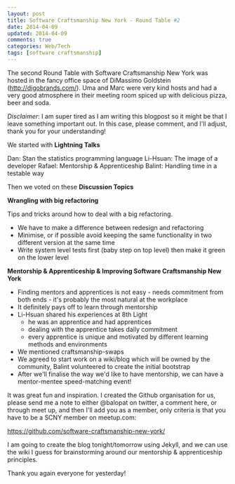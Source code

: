 ```yaml
---           
layout: post
title: Software Craftsmanship New York - Round Table #2
date: 2014-04-09
updated: 2014-04-09
comments: true
categories: Web/Tech
tags: [software craftsmanship]
---
```


The second Round Table with Software Craftsmanship New York was hosted in the fancy office space of DiMassimo Goldstein (http://digobrands.com/). Uma and Marc were very kind hosts and had a very good atmosphere in their meeting room spiced up with delicious pizza, beer and soda.  

_Disclaimer_: I am super tired as I am writing this blogpost so it might be that I leave something important out. In this case, please comment, and I'll adjust, thank you for your understanding! 

We started with **Lightning Talks**

Dan: Stan the statistics programming language
Li-Hsuan: The image of a developer
Rafael: Mentorship & Apprenticeship 
Balint: Handling time in a testable way

Then we voted on these **Discussion Topics** 

**Wrangling with big refactoring**

Tips and tricks around how to deal with a big refactoring. 

* We have to make a difference between redesign and refactoring 
* Minimise, or if possible avoid keeping the same functionality in two different version at the same time 
* Write system level tests first (baby step on top level) then make it green on the lower level

**Mentorship & Apprenticeship & Improving Software Craftsmanship New York**

* Finding mentors and apprentices is not easy - needs commitment from both ends - it's probably the most natural at the workplace 
* It definitely pays off to learn through mentorship
* Li-Hsuan shared his experiences at 8th Light 
    * he was an apprentice and had apprentices 
    * dealing with the apprentice takes daily commitment
    * every apprentice is unique and motivated by different learning methods and environments
* We mentioned craftsmanship-swaps
* We agreed to start work on a wiki/blog which will be owned by the community, Balint volunteered to create the initial bootstrap
* After we'll finalise the way we'd like to have mentorship, we can have a mentor-mentee speed-matching event! 

It was great fun and inspiration. 
I created the Github organisation for us, please send me a note to either @balopat on twitter, a comment here, or through meet up, and then I'll add you as a member, only criteria is that you have to be a SCNY member on meetup.com: 

<https://github.com/software-craftsmanship-new-york/>

I am going to create the blog tonight/tomorrow using Jekyll, and we can use the wiki I guess for brainstorming around our mentorship & apprenticeship principles.

Thank you again everyone for yesterday!
